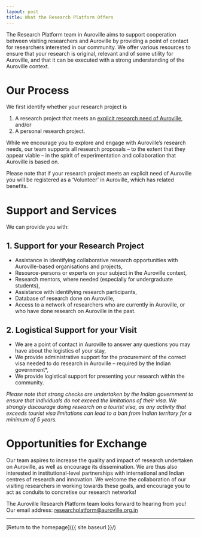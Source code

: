 ```yaml
---
layout: post
title: What the Research Platform Offers
---
```


The Research Platform team in Auroville aims to support cooperation between visiting researchers and Auroville by providing a point of contact for researchers interested in our community. We offer various resources to ensure that your research is original, relevant and of some utility for Auroville, and that it can be executed with a strong understanding of the Auroville context.

# Our Process

We first identify whether your research project is

1. A research project that meets an [explicit research need of Auroville](https://auroville-learning.net/what-you-can-do/research/), and/or
2. A personal research project.

While we encourage you to explore and engage with Auroville’s research needs, our team supports all research proposals – to the extent that they appear viable – in the spirit of experimentation and collaboration that Auroville is based on.

Please note that if your research project meets an explicit need of Auroville you will be registered as a ‘Volunteer’ in Auroville, which has related benefits.

# Support and Services

We can provide you with:

## 1. Support for your Research Project
- Assistance in identifying collaborative research opportunities with Auroville-based organisations and projects,
- Resource-persons or experts on your subject in the Auroville context,
- Research mentors, where needed (especially for undergraduate students),
- Assistance with identifying research participants,
- Database of research done on Auroville,
- Access to a network of researchers who are currently in Auroville, or who have done research on Auroville in the past.

## 2. Logistical Support for your Visit
- We are a point of contact in Auroville to answer any questions you may have about the logistics of your stay,
- We provide administrative support for the procurement of the correct visa needed to do research in Auroville – required by the Indian government*,
- We provide logistical support for presenting your research within the community.

*Please note that strong checks are undertaken by the Indian government to ensure that individuals do not exceed the limitations of their visa. We strongly discourage doing research on a tourist visa, as any activity that exceeds tourist visa limitations can lead to a ban from Indian territory for a minimum of 5 years.*

# Opportunities for Exchange

Our team aspires to increase the quality and impact of research undertaken on Auroville, as well as encourage its dissemination. We are thus also interested in institutional-level partnerships with international and Indian centres of research and innovation. We welcome the collaboration of our visiting researchers in working towards these goals, and encourage you to act as conduits to concretise our research networks!

The Auroville Research Platform team looks forward to hearing from you!
Our email address: <a href="mailto:researchplatform@auroville.org.in">researchplatform@auroville.org.in</a>

---
[Return to the homepage]({{ site.baseurl }}/)
